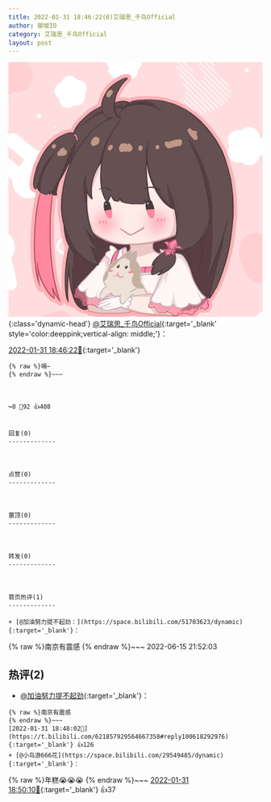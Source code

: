 ```yaml
---
title: 2022-01-31 18:46:22(0)艾瑞思_千鸟Official
author: 御坂IO
category: 艾瑞思_千鸟Official
layout: post
---
```


![img](/images/7e08840c56f251de28bdf766b647bd5fe9a5d50a.jpg){:class='dynamic-head'}
[@艾瑞思_千鸟Official](https://space.bilibili.com/1090010845/dynamic){:target='_blank' style='color:deeppink;vertical-align: middle;'}：

[2022-01-31 18:46:22🔗](https://t.bilibili.com/621857929564667358){:target='_blank'}

~~~
{% raw %}嗝~
{% endraw %}~~~



↪️0 💬92 👍408


回复(0)
-------------



点赞(0)
-------------



置顶(0)
-------------



转发(0)
-------------



首页热评(1)
-------------

+ [@加油努力提不起劲：](https://space.bilibili.com/51703623/dynamic){:target='_blank'}：
~~~
{% raw %}南京有震感
{% endraw %}~~~
2022-06-15 21:52:03


热评(2)
-------------

+ [@加油努力提不起劲](https://space.bilibili.com/51703623/dynamic){:target='_blank'}：
~~~
{% raw %}南京有震感
{% endraw %}~~~
[2022-01-31 18:48:02🔗](https://t.bilibili.com/621857929564667358#reply100618292976){:target='_blank'} 👍126
+ [@小鸟游666花](https://space.bilibili.com/29549485/dynamic){:target='_blank'}：
~~~
{% raw %}年糕😭😭😭
{% endraw %}~~~
[2022-01-31 18:50:10🔗](https://t.bilibili.com/621857929564667358#reply100618661216){:target='_blank'} 👍37


